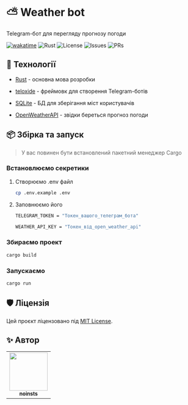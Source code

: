 # ⛅ Weather bot

Telegram-бот для перегляду прогнозу погоди


[![wakatime](https://wakatime.com/badge/user/5f28d705-3bc8-4138-8151-e12e0f9e9a23/project/4d3d812f-19d8-4e42-9ea5-2c7bd2a7e8fb.svg)](https://wakatime.com/badge/user/5f28d705-3bc8-4138-8151-e12e0f9e9a23/project/4d3d812f-19d8-4e42-9ea5-2c7bd2a7e8fb)
![Rust](https://img.shields.io/badge/Rust-1.89.0-orange)
![License](https://img.shields.io/badge/license-MIT-blue)
![Issues](https://img.shields.io/github/issues/noinsts/weather-rs)
![PRs](https://img.shields.io/github/issues-pr/noinsts/weather-rs)


## 🧰 Технології

- [Rust](https://www.rust-lang.org/) - основна мова розробки

- [teloxide](https://github.com/teloxide/teloxide) - фреймовк для створення Telegram-ботів

- [SQLite](https://sqlite.org/) - БД для зберігання міст користувачів

- [OpenWeatherAPI](https://openweathermap.org/) - звідки береться прогноз погоди


## 📦 Збірка та запуск

>  У вас повинен бути встановлений пакетний менеджер Cargo

### Встановлюємо секретики

1. Створюємо .env файл
    ```bash
    cp .env.example .env
    ```
   
2. Заповнюємо його

    ```bash
    TELEGRAM_TOKEN = "Токен_вашого_телеграм_бота"

    WEATHER_API_KEY = "Токен_від_open_weather_api"
    ```

### Збираємо проект

```bash
cargo build
```

### Запускаємо

```bash
cargo run
```

## 🛡 Ліцензія
Цей проєкт ліцензовано під [MIT License](./LICENSE).


## ✨ Автор

<table>
  <tr>
    <td align="center">
      <a href="https://github.com/noinsts">
        <img src="https://avatars.githubusercontent.com/u/114863893?v=4" width="100px;" alt=""/>
        <br />
        <sub><b>noinsts</b></sub>
      </a>
    </td>
  </tr>
</table>
